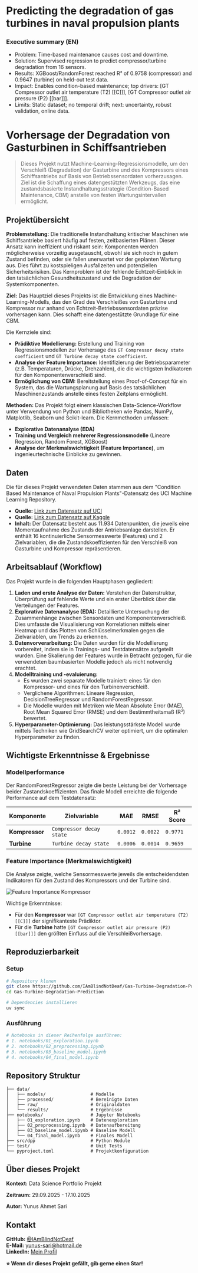 # Predicting the degradation of gas turbines in naval propulsion plants

### Executive summary (EN)
- Problem: Time-based maintenance causes cost and downtime.
- Solution: Supervised regression to predict compressor/turbine degradation from 16 sensors.
- Results: XGBoost/RandomForest reached R² of 0.9758 (compressor) and 0.9647 (turbine) on held-out test data.
- Impact: Enables condition-based maintenance; top drivers: [GT Compressor outlet air temperature (T2) [[C]]], [GT Compressor outlet air pressure (P2) [[bar]]].
- Limits: Static dataset; no temporal drift; next: uncertainty, robust validation, online data.

# Vorhersage der Degradation von Gasturbinen in Schiffsantrieben

> Dieses Projekt nutzt Machine-Learning-Regressionsmodelle, um den Verschleiß (Degradation) der Gasturbine und des Kompressors eines Schiffsantriebs auf Basis von Betriebssensordaten vorherzusagen. Ziel ist die Schaffung eines datengestützten Werkzeugs, das eine zustandsbasierte Instandhaltungsstrategie (Condition-Based Maintenance, CBM) anstelle von festen Wartungsintervallen ermöglicht.

## Projektübersicht

**Problemstellung:**
Die traditionelle Instandhaltung kritischer Maschinen wie Schiffsantriebe basiert häufig auf festen, zeitbasierten Plänen. Dieser Ansatz kann ineffizient und riskant sein: Komponenten werden möglicherweise vorzeitig ausgetauscht, obwohl sie sich noch in gutem Zustand befinden, oder sie fallen unerwartet vor der geplanten Wartung aus. Dies führt zu kostspieligen Ausfallzeiten und potenziellen Sicherheitsrisiken. Das Kernproblem ist der fehlende Echtzeit-Einblick in den tatsächlichen Gesundheitszustand und die Degradation der Systemkomponenten.

**Ziel:**
Das Hauptziel dieses Projekts ist die Entwicklung eines Machine-Learning-Modells, das den Grad des Verschleißes von Gasturbine und Kompressor nur anhand von Echtzeit-Betriebssensordaten präzise vorhersagen kann. Dies schafft eine datengestützte Grundlage für eine CBM.

Die Kernziele sind:

- **Prädiktive Modellierung:** Erstellung und Training von Regressionsmodellen zur Vorhersage des `GT Compressor decay state coefficient` und `GT Turbine decay state coefficient`.
- **Analyse der Feature Importance:** Identifizierung der Betriebsparameter (z.B. Temperaturen, Drücke, Drehzahlen), die die wichtigsten Indikatoren für den Komponentenverschleiß sind.
- **Ermöglichung von CBM:** Bereitstellung eines Proof-of-Concept für ein System, das die Wartungsplanung auf Basis des tatsächlichen Maschinenzustands anstelle eines festen Zeitplans ermöglicht.

**Methoden:**
Das Projekt folgt einem klassischen Data-Science-Workflow unter Verwendung von Python und Bibliotheken wie Pandas, NumPy, Matplotlib, Seaborn und Scikit-learn. Die Kernmethoden umfassen:

- **Explorative Datenanalyse (EDA)**
- **Training und Vergleich mehrerer Regressionsmodelle** (Lineare Regression, Random Forest, XGBoost)
- **Analyse der Merkmalswichtigkeit (Feature Importance)**, um ingenieurtechnische Einblicke zu gewinnen.

## Daten

Die für dieses Projekt verwendeten Daten stammen aus dem "Condition Based Maintenance of Naval Propulsion Plants"-Datensatz des UCI Machine Learning Repository.

- **Quelle:** [Link zum Datensatz auf UCI](https://archive.ics.uci.edu/dataset/316/condition+based+maintenance+of+naval+propulsion+plants)
- **Quelle:** [Link zum Datensatz auf Kaggle](https://www.kaggle.com/datasets/thedevastator/improving-naval-vessel-condition-through-machine)
- **Inhalt:** Der Datensatz besteht aus 11.934 Datenpunkten, die jeweils eine Momentaufnahme des Zustands der Antriebsanlage darstellen. Er enthält 16 kontinuierliche Sensormesswerte (Features) und 2 Zielvariablen, die die Zustandskoeffizienten für den Verschleiß von Gasturbine und Kompressor repräsentieren.

## Arbeitsablauf (Workflow)

Das Projekt wurde in die folgenden Hauptphasen gegliedert:

1.  **Laden und erste Analyse der Daten:** Verstehen der Datenstruktur, Überprüfung auf fehlende Werte und ein erster Überblick über die Verteilungen der Features.
2.  **Explorative Datenanalyse (EDA):** Detaillierte Untersuchung der Zusammenhänge zwischen Sensordaten und Komponentenverschleiß. Dies umfasste die Visualisierung von Korrelationen mittels einer Heatmap und das Plotten von Schlüsselmerkmalen gegen die Zielvariablen, um Trends zu erkennen.
3.  **Datenvorverarbeitung:** Die Daten wurden für die Modellierung vorbereitet, indem sie in Trainings- und Testdatensätze aufgeteilt wurden. Eine Skalierung der Features wurde in Betracht gezogen, für die verwendeten baumbasierten Modelle jedoch als nicht notwendig erachtet.
4.  **Modelltraining und -evaluierung:**
    - Es wurden zwei separate Modelle trainiert: eines für den Kompressor- und eines für den Turbinenverschleiß.
    - Verglichene Algorithmen: Lineare Regression, DecisionTreeRegressor und RandomForestRegressor.
    - Die Modelle wurden mit Metriken wie Mean Absolute Error (MAE), Root Mean Squared Error (RMSE) und dem Bestimmtheitsmaß (R²) bewertet.
5.  **Hyperparameter-Optimierung:** Das leistungsstärkste Modell wurde mittels Techniken wie GridSearchCV weiter optimiert, um die optimalen Hyperparameter zu finden.

## Wichtigste Erkenntnisse & Ergebnisse

### Modellperformance

Der RandomForestRegressor zeigte die beste Leistung bei der Vorhersage beider Zustandskoeffizienten. Das finale Modell erreichte die folgende Performance auf dem Testdatensatz:

| Komponente     | Zielvariable             | MAE      | RMSE     | R² Score |
| -------------- | ------------------------ | -------- | -------- | -------- |
| **Kompressor** | `Compressor decay state` | `0.0012` | `0.0022` | `0.9771` |
| **Turbine**    | `Turbine decay state`    | `0.0006` | `0.0014` | `0.9659` |

### Feature Importance (Merkmalswichtigkeit)

Die Analyse zeigte, welche Sensormesswerte jeweils die entscheidendsten Indikatoren für den Zustand des Kompressors und der Turbine sind.

![Feature Importance Kompressor](data/results/Feature_Importance.png)

Wichtige Erkenntnisse:

- Für den **Kompressor** war `[GT Compressor outlet air temperature (T2) [[C]]]` der signifikanteste Prädiktor.
- Für die **Turbine** hatte `[GT Compressor outlet air pressure (P2) [[bar]]]` den größten Einfluss auf die Verschleißvorhersage.

## Reproduzierbarkeit

### Setup

```bash
# Repository klonen
git clone https://github.com/IAmBlindNotDeaf/Gas-Turbine-Degradation-Prediction
cd Gas-Turbine-Degradation-Prediction

# Dependencies installieren
uv sync
```

### Ausführung

```bash
# Notebooks in dieser Reihenfolge ausführen:
# 1. notebooks/01_exploration.ipynb
# 2. notebooks/02_preprocessing.ipynb
# 3. notebooks/03_baseline_model.ipynb
# 4. notebooks/04_final_model.ipynb
```

## Repository Struktur

```
├── data/
│   ├── models/                 # Modelle
│   ├── processed/              # Bereinigte Daten
│   ├── raw/                    # Originaldaten
│   └── results/                # Ergebnisse
├── notebooks/                  # Jupyter Notebooks
│   ├── 01_exploration.ipynb    # Datenexploration
│   ├── 02_preprocessing.ipynb  # Datenaufbereitung
│   ├── 03_baseline_model.ipynb # Baseline Modell
│   └── 04_final_model.ipynb    # Finales Modell
├── src/dpp                     # Python Module
├── test/                       # Unit Tests
└── pyproject.toml              # Projektkonfiguration
```

## Über dieses Projekt

**Kontext:**
Data Science Portfolio Projekt

**Zeitraum:**
29.09.2025 - 17.10.2025

**Autor:**
Yunus Ahmet Sari

## Kontakt

**GitHub:** [@IAmBlindNotDeaf](https://github.com/IAmBlindNotDeaf)  
**E-Mail:** yunus-sari@hotmail.de  
**LinkedIn:** [Mein Profil](https://www.linkedin.com/in/yunus-ahmet-sari-0670a7302/)

**⭐ Wenn dir dieses Projekt gefällt, gib gerne einen Star!**
